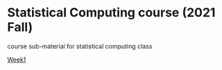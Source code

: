 # Statistical Computing course (2021 Fall)
course sub-material for statistical computing class

[Week1](JosephKBS/21fall_statcomp/w1)
